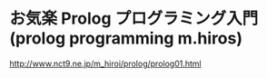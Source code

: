 # お気楽 Prolog プログラミング入門(prolog programming m.hiros)
http://www.nct9.ne.jp/m_hiroi/prolog/prolog01.html
